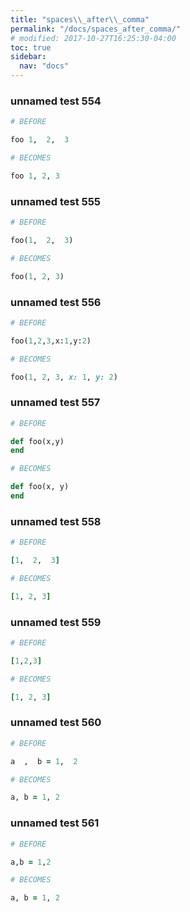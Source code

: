 ```yaml
---
title: "spaces\\_after\\_comma"
permalink: "/docs/spaces_after_comma/"
# modified: 2017-10-27T16:25:30-04:00
toc: true
sidebar:
  nav: "docs"
---
```

### unnamed test 554
```ruby
# BEFORE

foo 1,  2,  3

```
```ruby
# BECOMES

foo 1, 2, 3

```
### unnamed test 555
```ruby
# BEFORE

foo(1,  2,  3)

```
```ruby
# BECOMES

foo(1, 2, 3)

```
### unnamed test 556
```ruby
# BEFORE

foo(1,2,3,x:1,y:2)

```
```ruby
# BECOMES

foo(1, 2, 3, x: 1, y: 2)

```
### unnamed test 557
```ruby
# BEFORE

def foo(x,y)
end

```
```ruby
# BECOMES

def foo(x, y)
end

```
### unnamed test 558
```ruby
# BEFORE

[1,  2,  3]

```
```ruby
# BECOMES

[1, 2, 3]

```
### unnamed test 559
```ruby
# BEFORE

[1,2,3]

```
```ruby
# BECOMES

[1, 2, 3]

```
### unnamed test 560
```ruby
# BEFORE

a  ,  b = 1,  2

```
```ruby
# BECOMES

a, b = 1, 2

```
### unnamed test 561
```ruby
# BEFORE

a,b = 1,2

```
```ruby
# BECOMES

a, b = 1, 2

```
